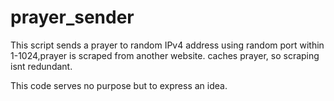 # prayer_sender
This script sends a prayer to random IPv4 address using random port within 1-1024,prayer is scraped from another website. caches prayer, so scraping isnt redundant.

This code serves no purpose but to express an idea. 
